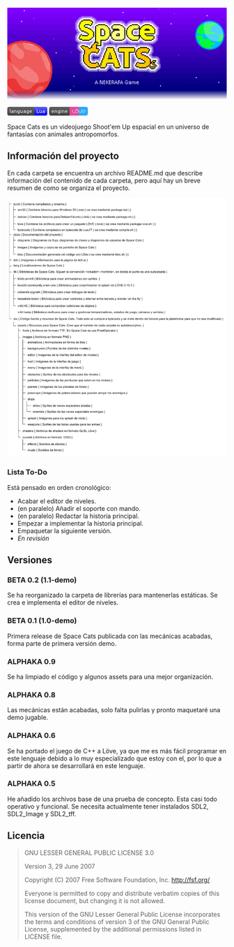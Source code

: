 ![Banner](itch/banner.png "Spaces Cats")

![Powered by Lua](icons/lua.png "Powered by Lua") ![Made with Löve 0.10.2](icons/löve.png "Made with Löve 0.10.2")

Space Cats es un videojuego Shoot'em Up espacial en un universo de fantasías con animales antropomorfos.

Información del proyecto
--------------------------------------------------------------------------------
En cada carpeta se encuentra un archivo README.md que describe información del
contenido de cada carpeta, pero aquí hay un breve resumen de como se organiza
el proyecto.

![Diagrama de carpetas](docs/diagrams/folders.png "Carpetas del proyecto")
### Lista To-Do

Está pensado en orden cronológico:
+ Acabar el editor de niveles.
+ (en paralelo) Añadir el soporte con mando.
+ (en paralelo) Redactar la historia principal.
+ Empezar a implementar la historia principal.
 + Empaquetar la siguiente versión.
+ *En revisión*

Versiones
--------------------------------------------------------------------------------

### BETA 0.2 (1.1-demo)
Se ha reorganizado la carpeta de librerías para mantenerlas estáticas.
Se crea e implementa el editor de niveles.

### BETA 0.1 (1.0-demo)
Primera release de Space Cats publicada con las mecánicas acabadas, forma parte
de primera versión demo.

### ALPHAKA 0.9
Se ha limpiado el código y algunos assets para una mejor organización.

### ALPHAKA 0.8
Las mecánicas están acabadas, solo falta pulirlas y pronto maquetaré una demo
jugable.

### ALPHAKA 0.6
Se ha portado el juego de C++ a Löve, ya que me es más fácil programar en este
lenguaje debido a lo muy especializado que estoy con el, por lo que a partir de
ahora se desarrollará en este lenguaje.

### ALPHAKA 0.5
He añadido los archivos base de una prueba de concepto. Esta casi todo
operativo y funcional.
Se necesita actualmente tener instalados SDL2, SDL2_Image y SDL2_tff.

Licencia
--------------------------------------------------------------------------------
> GNU LESSER GENERAL PUBLIC LICENSE 3.0
>
> Version 3, 29 June 2007
>
>Copyright (C) 2007 Free Software Foundation, Inc. <http://fsf.org/>
>
>Everyone is permitted to copy and distribute verbatim copies
>of this license document, but changing it is not allowed.
>
>
>This version of the GNU Lesser General Public License incorporates
>the terms and conditions of version 3 of the GNU General Public
>License, supplemented by the additional permissions listed in LICENSE file.
